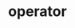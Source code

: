 ---
title: "operator"
weight: 110
vanity: "https://github.com/getporter/operator"
url: "/operator/"
---